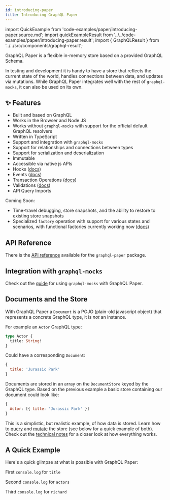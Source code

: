 ```yaml
---
id: introducing-paper
title: Introducing GraphQL Paper
---
```


import QuickExample from 'code-examples/paper/introducing-paper.source.md';
import quickExampleResult from '../../code-examples/paper/introducing-paper.result';
import { GraphQLResult } from '../../src/components/graphql-result';

GraphQL Paper is a flexible in-memory store based on a provided GraphQL Schema.

In testing and development it is handy to have a store that reflects the current state of the world, handles connections between data, and updates via mutations. While GraphQL Paper integrates well with the rest of `graphql-mocks`, it can also be used on its own.

## ✨ Features

* Built and based on GraphQL
* Works in the Browser and Node JS
* Works without `graphql-mocks` with support for the official default GraphQL resolvers
* Written in TypeScript
* Support and integration with `graphql-mocks`
* Support for relationships and connections between types
* Support for serialization and deserialization
* Immutable
* Accessible via native js APIs
* Hooks ([docs](/docs/paper/hooks))
* Events ([docs](/docs/paper/events))
* Transaction Operations ([docs](/docs/paper/operations))
* Validations ([docs](/docs/paper/validations))
* API Query Imports

Coming Soon:
* Time-travel debugging, store snapshots, and the ability to restore to existing store snapshots
* Specialized `factory` operation with support for various states and scenarios, with functional factories currently working now ([docs](/docs/paper/guides/factories))

## API Reference

There is the [API reference](/api/paper/) available for the `graphql-paper` package.

## Integration with `graphql-mocks`

Check out the [guide](/docs/guides/paper) for using `graphql-mocks` with GraphQL Paper.

## Documents and the Store

With GraphQL Paper a `Document` is a POJO (plain-old javascript object) that represents a concrete GraphQL type, it is *not* an instance.

For example an `Actor` GraphQL type:

```graphql
type Actor {
  title: String!
}
```

Could have a corresponding `Document`:
```js
{
  title: 'Jurassic Park'
}
```

Documents are stored in an array on the `DocumentStore` keyed by the GraphQL type. Based on the previous example a basic store containing our document could look like:

```js
{
  Actor: [{ title: 'Jurassic Park' }]
}
```

This is a simplistic, but realistic example, of how data is stored. Learn how to [query](/docs/paper/querying-data) and [mutate](/docs/paper/mutating-data) the store (see below for a quick example of both). Check out the [technical notes](/docs/paper/technical-notes) for a closer look at how everything works.

## A Quick Example

Here's a quick glimpse at what is possible with GraphQL Paper:

<QuickExample />

First `console.log` for `title`
<GraphQLResult result={quickExampleResult.title}/>

Second `console.log` for `actors`
<GraphQLResult result={quickExampleResult.actors}/>

Third `console.log` for `richard`
<GraphQLResult result={quickExampleResult.richard}/>
